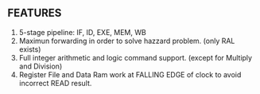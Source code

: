 ## FEATURES

1. 5-stage pipeline: IF, ID, EXE, MEM, WB
2. Maximun forwarding in order to solve hazzard problem. (only RAL exists)
3. Full integer arithmetic and logic command support. (except for Multiply and Division)
4. Register File and Data Ram work at FALLING EDGE of clock to avoid incorrect READ result.
